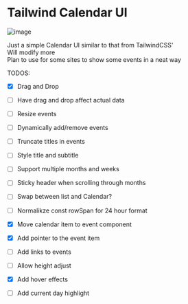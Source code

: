 # Tailwind Calendar UI
![image](https://github.com/chukwumaokere/tailwind-calendar-ui/assets/16673873/6a8af8d3-e65b-4dc4-ad83-094e39990be7)

Just a simple Calendar UI similar to that from TailwindCSS'  
Will modify more  
Plan to use for some sites to show some events in a neat way  

TODOS:
- [x] Drag and Drop
- [ ] Have drag and drop affect actual data
- [ ] Resize events 
- [ ] Dynamically add/remove events
- [ ] Truncate titles in events
- [ ] Style title and subtitle
- [ ] Support multiple months and weeks
- [ ] Sticky header when scrolling through months
- [ ] Swap between list and Calendar?
- [ ] Normalikze const rowSpan for 24 hour format 
- [x] Move calendar item to event component
- [x] Add pointer to the event item
- [ ] Add links to events
- [ ] Allow height adjust
- [x] Add hover effects
- [ ] Add current day highlight

